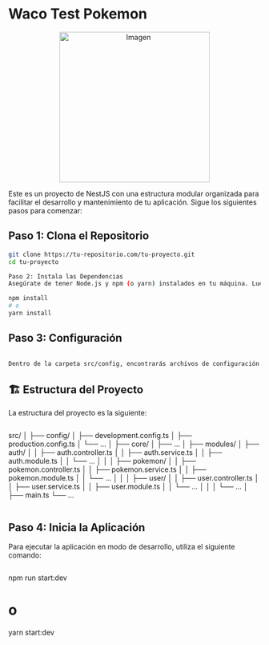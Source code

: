 # Waco Test Pokemon

<p align="center">
  <img src="https://wacohub.com/wp-content/uploads/2023/08/Logo-Waco.svg" alt="Imagen" width="300" />
</p>


Este es un proyecto de NestJS con una estructura modular organizada para facilitar el desarrollo y mantenimiento de tu aplicación. Sigue los siguientes pasos para comenzar:

## Paso 1: Clona el Repositorio

```bash
git clone https://tu-repositorio.com/tu-proyecto.git
cd tu-proyecto

Paso 2: Instala las Dependencias
Asegúrate de tener Node.js y npm (o yarn) instalados en tu máquina. Luego, ejecuta el siguiente comando para instalar las dependencias:

npm install
# o
yarn install

```
## Paso 3: Configuración
```bash

Dentro de la carpeta src/config, encontrarás archivos de configuración para diferentes entornos (desarrollo, producción, etc.). Ajusta estos archivos según tus necesidades.

```
## 🏗️ Estructura del Proyecto
La estructura del proyecto es la siguiente:
```

```
src/
│
├── config/
│   ├── development.config.ts
│   ├── production.config.ts
│   └── ...
│
├── core/
│   ├── ...
│
├── modules/
│   ├── auth/
│   │   ├── auth.controller.ts
│   │   ├── auth.service.ts
│   │   ├── auth.module.ts
│   │   └── ...
│   │
│   ├── pokemon/
│   │   ├── pokemon.controller.ts
│   │   ├── pokemon.service.ts
│   │   ├── pokemon.module.ts
│   │   └── ...
│   │
│   ├── user/
│   │   ├── user.controller.ts
│   │   ├── user.service.ts
│   │   ├── user.module.ts
│   │   └── ...
│   │
│   └── ...
│
├── main.ts
└── ...

```

```
## Paso 4: Inicia la Aplicación
Para ejecutar la aplicación en modo de desarrollo, utiliza el siguiente comando:
```bash

```
npm run start:dev
# o
yarn start:dev
```

